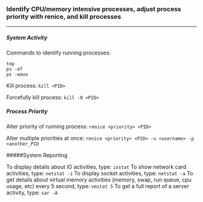 ### Identify CPU/memory intensive processes, adjust process priority with renice, and kill processes
---

##### System Activity
Commands to identify running processes:
```
top
ps -ef
ps -waux
```

Kill process: `kill <PID>`

Forcefully kill process: `kill -9 <PID>`

##### Process Priority

Alter priority of running process: `renice <priority> <PID>`

Alter multiple priorities at once: `renice <priority> <PID> -u <username> -p <another_PID`

#####System Reporting

To display details about IO activities, type: `iostat`
To show network card activities, type: `netstat -i`
To display socket activities, type: `netstat -a`
To get details about virtual memory activities (memory, swap, run queue, cpu usage, etc) every 5 second, type: `vmstat 5`
To get a full report of a server activity, type: `sar -A`